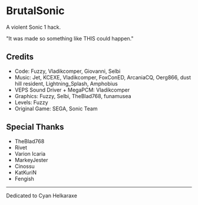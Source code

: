# BrutalSonic
A violent Sonic 1 hack.

"It was made so something like THIS could happen."

## Credits
- Code: Fuzzy, Vladikcomper, Giovanni, Selbi
- Music: Jet, KCEXE, Vladikcomper, FoxConED, ArcaniaCQ, Oerg866, dust hill resident, Lightning_Splash, Amphobius
- VEPS Sound Driver + MegaPCM: Vladikcomper
- Graphics: Fuzzy, Selbi, TheBlad768, funamusea
- Levels: Fuzzy
- Original Game: SEGA, Sonic Team

## Special Thanks
- TheBlad768
- Rivet
- Varion Icaria
- MarkeyJester
- Cinossu
- KatKuriN
- Fengish

---

Dedicated to Cyan Helkaraxe